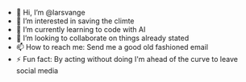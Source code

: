 - 👋 Hi, I’m @larsvange
- 👀 I’m interested in saving the climte
- 🌱 I’m currently learning to code with AI
- 💞️ I’m looking to collaborate on things already stated
- 📫 How to reach me: Send me a good old fashioned email
- ⚡ Fun fact: By acting without doing I'm ahead of the curve to leave social media 

<!---
larsvange/larsvange is a ✨ special ✨ repository because its `README.md` (this file) appears on your GitHub profile.
You can click the Preview link to take a look at your changes.
--->
